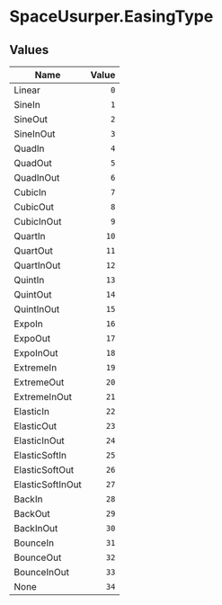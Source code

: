 # SpaceUsurper.EasingType
## Values
| Name | Value |
| ---- | ----: |
| Linear | `0` |
| SineIn | `1` |
| SineOut | `2` |
| SineInOut | `3` |
| QuadIn | `4` |
| QuadOut | `5` |
| QuadInOut | `6` |
| CubicIn | `7` |
| CubicOut | `8` |
| CubicInOut | `9` |
| QuartIn | `10` |
| QuartOut | `11` |
| QuartInOut | `12` |
| QuintIn | `13` |
| QuintOut | `14` |
| QuintInOut | `15` |
| ExpoIn | `16` |
| ExpoOut | `17` |
| ExpoInOut | `18` |
| ExtremeIn | `19` |
| ExtremeOut | `20` |
| ExtremeInOut | `21` |
| ElasticIn | `22` |
| ElasticOut | `23` |
| ElasticInOut | `24` |
| ElasticSoftIn | `25` |
| ElasticSoftOut | `26` |
| ElasticSoftInOut | `27` |
| BackIn | `28` |
| BackOut | `29` |
| BackInOut | `30` |
| BounceIn | `31` |
| BounceOut | `32` |
| BounceInOut | `33` |
| None | `34` |
